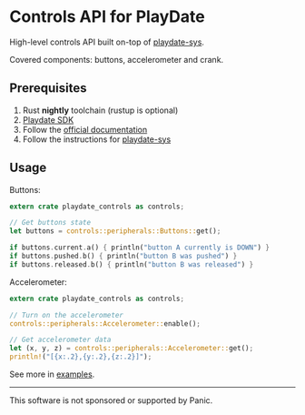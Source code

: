 # Controls API for PlayDate

High-level controls API built on-top of [playdate-sys][].

Covered components: buttons, accelerometer and crank.


## Prerequisites

1. Rust __nightly__ toolchain (rustup is optional)
1. [Playdate SDK][sdk]
1. Follow the [official documentation][doc-prerequisites]
1. Follow the instructions for [playdate-sys][]

[sdk]: https://play.date/dev/#cardSDK
[doc-prerequisites]: https://sdk.play.date/Inside%20Playdate%20with%20C.html#_prerequisites


## Usage

Buttons:
```rust
extern crate playdate_controls as controls;

// Get buttons state
let buttons = controls::peripherals::Buttons::get();

if buttons.current.a() { println("button A currently is DOWN") }
if buttons.pushed.b() { println("button B was pushed") }
if buttons.released.b() { println("button B was released") }
```

Accelerometer:
```rust
extern crate playdate_controls as controls;

// Turn on the accelerometer
controls::peripherals::Accelerometer::enable();

// Get accelerometer data
let (x, y, z) = controls::peripherals::Accelerometer::get();
println!("[{x:.2},{y:.2},{z:.2}]");
```

See more in [examples][playdate-controls-examples].


[playdate-sys]: https://crates.io/crates/playdate-sys
[playdate-controls-examples]: https://github.com/boozook/playdate#//TODO:PATH-TO-EXAMPLES




- - -

This software is not sponsored or supported by Panic.
